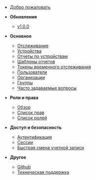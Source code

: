 - [Добро пожаловать](README.md)
* **Обновления**
  * [v1.0.0](obnovleniya/v1.0.0.md)
* **Основное**
  * [Отслеживание](osnovnoe/otslezhivanie.md)
  * [Устройства](osnovnoe/vypushennye-ustroistva.md)
  * [Отчеты по устройствам](osnovnoe/otchety-po-ustroistvam.md)
  * [Шаблоны отчетов](osnovnoe/shablony-otchetov.md)
  * [Токены временного отслеживания](osnovnoe/tokeny-vremennogo-otslezhivaniya.md)
  * [Пользователи](osnovnoe/polzovateli.md)
  * [Организации](osnovnoe/organizacii.md)
  * [Группы](osnovnoe/groups.md)
  * [Часто задаваемые вопросы](osnovnoe/faq.md)
  

* **Роли и права**
  * [Обзор](roli-i-prava/obzor.md)
  * [Список прав](roli-i-prava/spisok-prav.md)
  * [Список ролей](roli-i-prava/spisok-rolei.md)

* **Доступ и безопасность**
  * [Аутентификация](dostup-i-bezopasnost/autentifikaciya.md)
  * [Сессии](dostup-i-bezopasnost/sessii.md)
  * [Быстрая смена учетной записи](dostup-i-bezopasnost/ogranicheniya-vkhoda-blokirovki.md)
  
* **Другое**
  - [Github](https://github.com/cdoprof/cargotrace-client-documentation)
  - [Техническая поддержка](https://cargotrace.ru/tickets)

